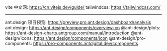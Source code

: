vite 中文网: https://cn.vitejs.dev/guide/
tailwindcss: https://tailwindcss.com/

---

ant.design 项目预览: https://preview.pro.ant.design/dashboard/analysis
ant.design: https://ant.design/components/overview-cn
@ant-design/plots: https://ant-design-charts.antgroup.com/manual/introduction
@ant-design/icons: https://ant.design/components/icon
@ant-design/pro-components: https://pro-components.antdigital.dev/components
